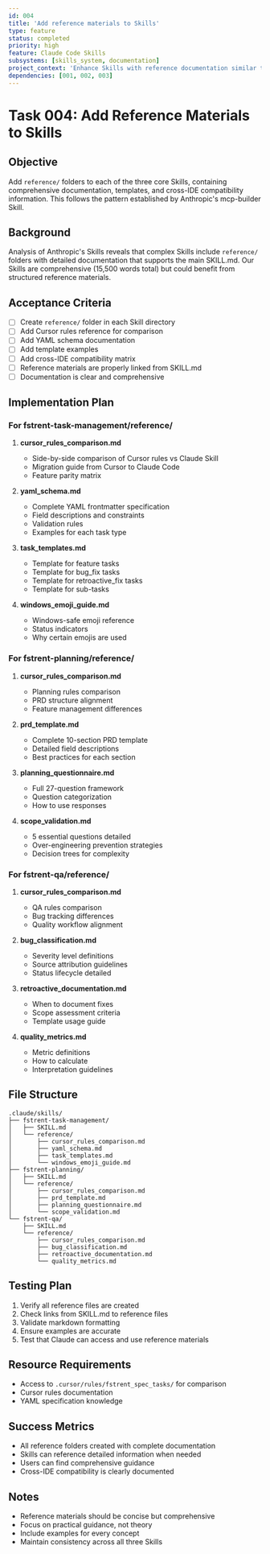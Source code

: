 ```yaml
---
id: 004
title: 'Add reference materials to Skills'
type: feature
status: completed
priority: high
feature: Claude Code Skills
subsystems: [skills_system, documentation]
project_context: 'Enhance Skills with reference documentation similar to mcp-builder pattern, providing comprehensive guidance and templates'
dependencies: [001, 002, 003]
---
```


# Task 004: Add Reference Materials to Skills

## Objective
Add `reference/` folders to each of the three core Skills, containing comprehensive documentation, templates, and cross-IDE compatibility information. This follows the pattern established by Anthropic's mcp-builder Skill.

## Background
Analysis of Anthropic's Skills reveals that complex Skills include `reference/` folders with detailed documentation that supports the main SKILL.md. Our Skills are comprehensive (15,500 words total) but could benefit from structured reference materials.

## Acceptance Criteria
- [ ] Create `reference/` folder in each Skill directory
- [ ] Add Cursor rules reference for comparison
- [ ] Add YAML schema documentation
- [ ] Add template examples
- [ ] Add cross-IDE compatibility matrix
- [ ] Reference materials are properly linked from SKILL.md
- [ ] Documentation is clear and comprehensive

## Implementation Plan

### For fstrent-task-management/reference/
1. **cursor_rules_comparison.md**
   - Side-by-side comparison of Cursor rules vs Claude Skill
   - Migration guide from Cursor to Claude Code
   - Feature parity matrix

2. **yaml_schema.md**
   - Complete YAML frontmatter specification
   - Field descriptions and constraints
   - Validation rules
   - Examples for each task type

3. **task_templates.md**
   - Template for feature tasks
   - Template for bug_fix tasks
   - Template for retroactive_fix tasks
   - Template for sub-tasks

4. **windows_emoji_guide.md**
   - Windows-safe emoji reference
   - Status indicators
   - Why certain emojis are used

### For fstrent-planning/reference/
1. **cursor_rules_comparison.md**
   - Planning rules comparison
   - PRD structure alignment
   - Feature management differences

2. **prd_template.md**
   - Complete 10-section PRD template
   - Detailed field descriptions
   - Best practices for each section

3. **planning_questionnaire.md**
   - Full 27-question framework
   - Question categorization
   - How to use responses

4. **scope_validation.md**
   - 5 essential questions detailed
   - Over-engineering prevention strategies
   - Decision trees for complexity

### For fstrent-qa/reference/
1. **cursor_rules_comparison.md**
   - QA rules comparison
   - Bug tracking differences
   - Quality workflow alignment

2. **bug_classification.md**
   - Severity level definitions
   - Source attribution guidelines
   - Status lifecycle detailed

3. **retroactive_documentation.md**
   - When to document fixes
   - Scope assessment criteria
   - Template usage guide

4. **quality_metrics.md**
   - Metric definitions
   - How to calculate
   - Interpretation guidelines

## File Structure
```
.claude/skills/
├── fstrent-task-management/
│   ├── SKILL.md
│   └── reference/
│       ├── cursor_rules_comparison.md
│       ├── yaml_schema.md
│       ├── task_templates.md
│       └── windows_emoji_guide.md
├── fstrent-planning/
│   ├── SKILL.md
│   └── reference/
│       ├── cursor_rules_comparison.md
│       ├── prd_template.md
│       ├── planning_questionnaire.md
│       └── scope_validation.md
└── fstrent-qa/
    ├── SKILL.md
    └── reference/
        ├── cursor_rules_comparison.md
        ├── bug_classification.md
        ├── retroactive_documentation.md
        └── quality_metrics.md
```

## Testing Plan
1. Verify all reference files are created
2. Check links from SKILL.md to reference files
3. Validate markdown formatting
4. Ensure examples are accurate
5. Test that Claude can access and use reference materials

## Resource Requirements
- Access to `.cursor/rules/fstrent_spec_tasks/` for comparison
- Cursor rules documentation
- YAML specification knowledge

## Success Metrics
- All reference folders created with complete documentation
- Skills can reference detailed information when needed
- Users can find comprehensive guidance
- Cross-IDE compatibility is clearly documented

## Notes
- Reference materials should be concise but comprehensive
- Focus on practical guidance, not theory
- Include examples for every concept
- Maintain consistency across all three Skills

